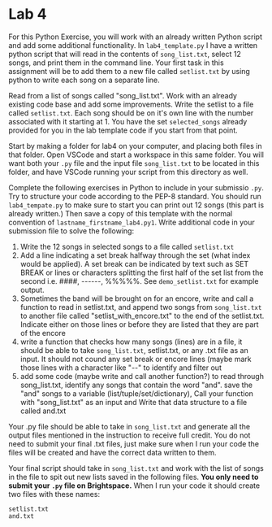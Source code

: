 # Lab 4

For this Python Exercise, you will work with an already written Python script and add some additional functionality. In `lab4_template.py` I have a written python script that will read in the contents of `song_list.txt`, select 12 songs, and print them in the command line. Your first task in this assignment will be to add them to a new file called `setlist.txt` by using python to write each song on a separate line.

Read from a list of songs called "song_list.txt". Work with an already existing code base and add some improvements. Write the setlist to a file called `setlist.txt`. Each song should be on it's own line with the number associated with it starting at 1. You have the set `selected_songs` already provided for you in the lab template code if you start from that point.

Start by making a folder for lab4 on your computer, and placing both files in that folder. Open VSCode and start a workspace in this same folder. You will want both your `.py` file and the input file `song_list.txt` to be located in this folder, and have VSCode running your script from this directory as well.

Complete the following exercises in Python to include in your submissio `.py`. Try to structure your code according to the PEP-8 standard. You should run `lab4_tempate.py` to make sure to start you can print out 12 songs (this part is already written.) Then save a copy of this template with the normal convention of `lastname_firstname_lab4.py1`. Write additional code in your submission file to solve the following:

1. Write the 12 songs in selected songs to a file called `setlist.txt`
1. Add a line indicating a set break halfway through the set (what index would be applied). A set break can be indicated by text such as SET BREAK or lines or characters splitting the first half of the set list from the second
i.e. ####, ------, %%%%%.  See `demo_setlist.txt` for example output.
1.  Sometimes the band will be brought on for an encore, write and call a function to read in setlist.txt, and
append two songs from `song_list.txt` to  another file called "setlist_with_encore.txt"
to the end of the setlist.txt. Indicate either on those lines or before they are listed that they are part of the encore
1. write a function that checks how many songs (lines) are in a file, it should be able to take `song_list.txt`, setlist.txt, 
or any .txt file as an input. It should not cound any set break or encore lines (maybe mark those lines with a character like "--" 
to identify and filter out
1. add some code (maybe write and call another function?) to read through song_list.txt, identify any songs that contain the word "and".
save the "and" songs to a variable (list/tuple/set/dictionary), Call your function with "song_list.txt" as an input and Write that data structure to a file called and.txt

Your .py file should be able to take in `song_list.txt` and generate all the output files mentioned in the instruction to receive full credit.
You do not need to submit your final .txt files, just make sure when I run your code the files will be created and have the
correct data written to them.

Your final script should take in `song_list.txt` and work with the list of songs in the file to spit out new lists saved in the following files. **You only need to submit your `.py` file on Brightspace.** When I run your code it should create two files with these names:

```
setlist.txt
and.txt
```
